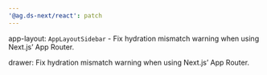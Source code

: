 ```yaml
---
'@ag.ds-next/react': patch
---
```


app-layout: `AppLayoutSidebar` - Fix hydration mismatch warning when using Next.js’ App Router. 

drawer: Fix hydration mismatch warning when using Next.js’ App Router. 
